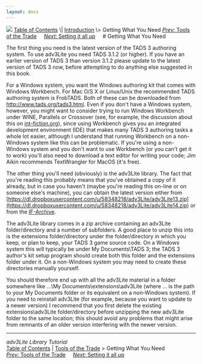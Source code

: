 ```yaml
---
layout: docs
---
```



<img src="topbar.jpg" data-border="0" />
<a href="toc.html" class="nav">Table of Contents</a> \|
<a href="intro.html" class="nav">Introduction</a> \> Getting What You
Need  
<span class="navnp"><a href="tools.html" class="nav"><em>Prev:</em> Tools of the Trade</a>
   
<a href="setting.html" class="nav"><em>Next:</em> Setting it all up</a>
    </span>
# Getting What You Need

The first thing you need is the latest version of the TADS 3 authoring
system. To use adv3Lite you need TADS 3.1.2 (or higher). If you have an
earlier version of TADS 3 than version 3.1.2 please update to the latest
version of TADS 3 now, before attempting to do anything else suggested
in this book.

For a Windows system, you want the Windows authoring kit that comes with
Windows Workbench. For Mac O/S X or Linux/Unix the recommended TADS
authoring system is FrobTADS. Both of these can be downloaded from
<http://www.tads.org/tads3.html>. Even if you don't have a Windows
system, however, you might want to consider trying to run Windows
Workbench under WINE, Parallels or Crossover (see, for example, the
discussion about this on
[int-fiction.org](http://www.intfiction.org/forum/viewtopic.php?f=10&t=6323)),
since using Workbench gives you an integrated development environment
(IDE) that makes many TADS 3 authoring tasks a whole lot easier,
although I understand that running Workbench on a non-Windows system
like this can be problematic. If you're using a non-Windows system and
you don't want to use Workbench (or you can't get it to work) you'll
also need to download a text editor for writing your code; Jim Aikin
recommends TextWrangler for MacOS (it's free).

The other thing you'll need (obviously) is the adv3Lite library. The
fact that you're reading this probably means that you've obtained a copy
of it already, but in case you haven't (maybe you're reading this
on-line or on someone else's machine), you can obtain the latest version
either from
[https://dl.dropboxusercontent.com/u/58348218/adv3Lite/adv3Lite13.zip](https://dl.dropboxusercontent.com/u/58348218/adv3Lite/adv3Lite14.zip)
or from the
[IF-Archive](http://ifarchive.org/indexes/if-archiveXprogrammingXtads3XlibraryXcontributions.html).

The adv3Lite library comes in a zip archive containing an adv3Lite
folder/directory and a number of subfolders. A good place to unzip this
into is the extensions folder/directory under the folder/directory in
which you keep, or plan to keep, your TADS 3 game source code. On a
Windows system this will typically be under My Documents\TADS 3; the
TADS 3 author's kit setup program should create both this folder and the
extensions folder under it. On a non-Windows system you may need to
create these directories manually yourself.

You should therefore end up with all the adv3Lite material in a folder
somewhere like ...\My Documents\extensions\adv3Lite (where ... is the
path to your My Documents folder or its equivalent on a non-Windows
system). If you need to reinstall adv3Lite (for example, because you
want to update to a newer version) I recommend that you first delete the
existing extensions\adv3Lite folder/directory before unzipping the new
adv3Lite folder to the same location; this should avoid any problems
that might arise from remnants of an older version interfering with the
newer version.



------------------------------------------------------------------------



*adv3Lite Library Tutorial*  
<a href="toc.html" class="nav">Table of Contents</a> \|
<a href="intro.html" class="nav">Tools of the Trade</a> \> Getting What
You Need  
<span class="navnp"><a href="tools.html" class="nav"><em>Prev:</em> Tools of the Trade</a>
   
<a href="setting.html" class="nav"><em>Next:</em> Setting it all up</a>
    </span>


